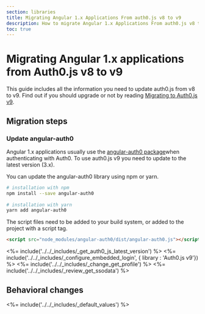 ```yaml
---
section: libraries
title: Migrating Angular 1.x Applications From auth0.js v8 to v9
description: How to migrate Angular 1.x Applications From auth0.js v8 to v9
toc: true
---
```

# Migrating Angular 1.x applications from Auth0.js v8 to v9

This guide includes all the information you need to update auth0.js from v8 to v9. Find out if you should upgrade or not by reading [Migrating to Auth0.js v9](/libraries/auth0js/v9/migration-guide).

## Migration steps

### Update angular-auth0

Angular 1.x applications usually use the [angular-auth0 package](https://www.npmjs.com/package/angular-auth0)when authenticating with Auth0. To use auth0.js v9 you need to update to the latest version (3.x).

You can update the angular-auth0 library using npm or yarn.

```bash
# installation with npm
npm install --save angular-auth0
 
# installation with yarn
yarn add angular-auth0
```

The script files need to be added to your build system, or added to the project with a script tag.

```html
<script src="node_modules/angular-auth0/dist/angular-auth0.js"></script>
```

<%= include('../../_includes/_get_auth0_js_latest_version') %>
<%= include('../../_includes/_configure_embedded_login', { library : 'Auth0.js v9'}) %>
<%= include('../../_includes/_change_get_profile') %> 
<%= include('../../_includes/_review_get_ssodata') %>

## Behavioral changes

<%= include('../../_includes/_default_values') %>
